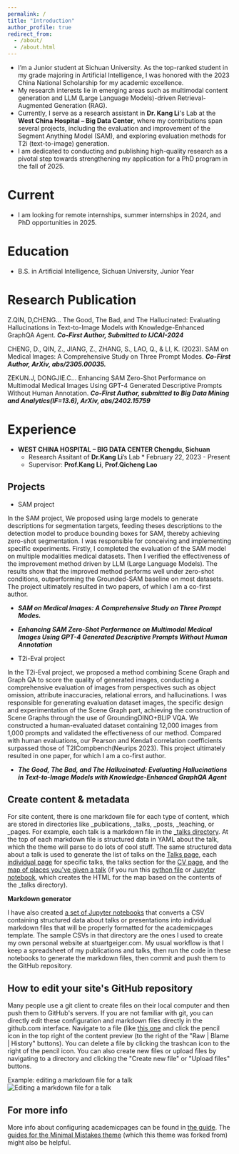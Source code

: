 ```yaml
---
permalink: /
title: "Introduction"
author_profile: true
redirect_from: 
  - /about/
  - /about.html
---
```



* I’m a Junior student at Sichuan University. As the top-ranked student in my grade majoring in Artificial Intelligence, I was honored with the 2023 China National Scholarship for my academic excellence. 
* My research interests lie in emerging areas such as multimodal content generation and LLM (Large Language Models)-driven Retrieval-Augmented Generation (RAG).
* Currently, I serve as a research assistant in **Dr. Kang Li**'s Lab at the **West China Hospital – Big Data Center**, where my contributions span several projects, including the evaluation and improvement of the Segment Anything Model (SAM), and exploring evaluation methods for T2i (text-to-image) generation. 
* I am dedicated to conducting and publishing high-quality research as a pivotal step towards strengthening my application for a PhD program in the fall of 2025.

Current
======
* I am looking for remote internships, summer internships in 2024, and PhD opportunities in 2025.

Education
======
* B.S. in Artificial Intelligence, Sichuan University, Junior Year

Research Publication
======
Z.QIN, D,CHENG… The Good, The Bad, and The Hallucinated: Evaluating Hallucinations in Text-to-Image Models with Knowledge-Enhanced GraphQA Agent.  ***Co-First Author, Submitted to IJCAI-2024***

CHENG, D., QIN, Z., JIANG, Z., ZHANG, S., LAO, Q., & LI, K. (2023). SAM on Medical Images: A Comprehensive Study on Three Prompt Modes.  ***Co-First Author, ArXiv, abs/2305.00035.***

ZEKUN.J, DONGJIE.C… Enhancing SAM Zero-Shot Performance on Multimodal Medical Images Using GPT-4 Generated Descriptive Prompts Without Human Annotation.  ***Co-First Author, submitted to Big Data Mining and Analytics(IF=13.6), ArXiv, abs/2402.15759***

Experience
======
* **WEST CHINA HOSPITAL – BIG DATA CENTER	Chengdu,  Sichuan**
  * Research Assitant of **Dr.Kang Li**’s Lab                                                        * February 22, 2023 - Present
  * Supervisor: **Prof.Kang Li**, **Prof.Qicheng Lao**
  


Projects
------
* SAM project


In the SAM project, We proposed using large models to generate descriptions for segmentation targets, feeding theses descriptions to the detection model to produce bounding boxes for SAM, thereby achieving zero-shot segmentation. 
I was responsible for conceiving and implementing specific experiments. Firstly, I completed the evaluation of the SAM model on multiple modalities medical datasets. Then I verified the effectiveness of the improvement method driven by LLM (Large Language Models). 
The results show that the improved method performs well under zero-shot conditions, outperforming the Grounded-SAM baseline on most datasets. The project ultimately resulted in two papers, of which I am a co-first author.
  * ***SAM on Medical Images: A Comprehensive Study on Three Prompt Modes.***                 
  *	***Enhancing SAM Zero-Shot Performance on Multimodal Medical Images Using GPT-4 Generated Descriptive Prompts Without Human Annotation***


* T2i-Eval project


In the T2i-Eval project, we proposed a method combining Scene Graph and Graph QA to score the quality of generated images, conducting a comprehensive evaluation of images from perspectives such as object omission, attribute inaccuracies, relational errors, and hallucinations.
I was responsible for generating evaluation dataset images, the specific design and experimentation of the Scene Graph part, achieving the construction of Scene Graphs through the use of GroundingDINO+BLIP VQA.
We constructed a human-evaluated dataset containing 12,000 images from 1,000 prompts and validated the effectiveness of our method. Compared with human evaluations, our Pearson and Kendall correlation coefficients surpassed those of T2ICompbench(Neurips 2023). This project ultimately resulted in one paper, for which I am a co-first author.
  * ***The Good, The Bad, and The Hallucinated: Evaluating Hallucinations in Text-to-Image Models with Knowledge-Enhanced GraphQA Agent***


Create content & metadata
------
For site content, there is one markdown file for each type of content, which are stored in directories like _publications, _talks, _posts, _teaching, or _pages. For example, each talk is a markdown file in the [_talks directory](https://github.com/academicpages/academicpages.github.io/tree/master/_talks). At the top of each markdown file is structured data in YAML about the talk, which the theme will parse to do lots of cool stuff. The same structured data about a talk is used to generate the list of talks on the [Talks page](https://academicpages.github.io/talks), each [individual page](https://academicpages.github.io/talks/2012-03-01-talk-1) for specific talks, the talks section for the [CV page](https://academicpages.github.io/cv), and the [map of places you've given a talk](https://academicpages.github.io/talkmap.html) (if you run this [python file](https://github.com/academicpages/academicpages.github.io/blob/master/talkmap.py) or [Jupyter notebook](https://github.com/academicpages/academicpages.github.io/blob/master/talkmap.ipynb), which creates the HTML for the map based on the contents of the _talks directory).

**Markdown generator**

I have also created [a set of Jupyter notebooks](https://github.com/academicpages/academicpages.github.io/tree/master/markdown_generator
) that converts a CSV containing structured data about talks or presentations into individual markdown files that will be properly formatted for the academicpages template. The sample CSVs in that directory are the ones I used to create my own personal website at stuartgeiger.com. My usual workflow is that I keep a spreadsheet of my publications and talks, then run the code in these notebooks to generate the markdown files, then commit and push them to the GitHub repository.

How to edit your site's GitHub repository
------
Many people use a git client to create files on their local computer and then push them to GitHub's servers. If you are not familiar with git, you can directly edit these configuration and markdown files directly in the github.com interface. Navigate to a file (like [this one](https://github.com/academicpages/academicpages.github.io/blob/master/_talks/2012-03-01-talk-1.md) and click the pencil icon in the top right of the content preview (to the right of the "Raw | Blame | History" buttons). You can delete a file by clicking the trashcan icon to the right of the pencil icon. You can also create new files or upload files by navigating to a directory and clicking the "Create new file" or "Upload files" buttons. 

Example: editing a markdown file for a talk
![Editing a markdown file for a talk](/images/editing-talk.png)

For more info
------
More info about configuring academicpages can be found in [the guide](https://academicpages.github.io/markdown/). The [guides for the Minimal Mistakes theme](https://mmistakes.github.io/minimal-mistakes/docs/configuration/) (which this theme was forked from) might also be helpful.
